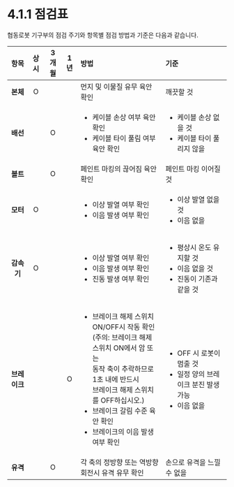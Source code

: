 # 4.1.1 점검표

협동로봇 기구부의 점검 주기와 항목별 점검 방법과 기준은 다음과 같습니다.

<table>
  <thead>
    <tr>
      <th style="text-align:center"><b>&#xD56D;&#xBAA9;</b>
      </th>
      <th style="text-align:center"><b>&#xC0C1;&#xC2DC;</b>
      </th>
      <th style="text-align:center"><b>3</b>  <b>&#xAC1C;&#xC6D4;</b>
      </th>
      <th style="text-align:center"><b>1&#xB144;</b>
      </th>
      <th style="text-align:left"><b>&#xBC29;&#xBC95;</b>
      </th>
      <th style="text-align:left"><b>&#xAE30;&#xC900;</b>
      </th>
    </tr>
  </thead>
  <tbody>
    <tr>
      <td style="text-align:center"><b>&#xBCF8;&#xCCB4;</b>
      </td>
      <td style="text-align:center">O</td>
      <td style="text-align:center"></td>
      <td style="text-align:center"></td>
      <td style="text-align:left">&#xBA3C;&#xC9C0; &#xBC0F; &#xC774;&#xBB3C;&#xC9C8; &#xC720;&#xBB34; &#xC721;&#xC548;
        &#xD655;&#xC778;</td>
      <td style="text-align:left">&#xAE68;&#xB057;&#xD560; &#xAC83;</td>
    </tr>
    <tr>
      <td style="text-align:center"><b>&#xBC30;&#xC120;</b>
      </td>
      <td style="text-align:center"></td>
      <td style="text-align:center">O</td>
      <td style="text-align:center"></td>
      <td style="text-align:left">
        <ul>
          <li>&#xCF00;&#xC774;&#xBE14; &#xC190;&#xC0C1; &#xC5EC;&#xBD80; &#xC721;&#xC548;
            &#xD655;&#xC778;</li>
          <li>&#xCF00;&#xC774;&#xBE14; &#xD0C0;&#xC774; &#xD480;&#xB9BC; &#xC5EC;&#xBD80;
            &#xC721;&#xC548; &#xD655;&#xC778;</li>
        </ul>
      </td>
      <td style="text-align:left">
        <ul>
          <li>&#xCF00;&#xC774;&#xBE14; &#xC190;&#xC0C1; &#xC5C6;&#xC744; &#xAC83;</li>
          <li>&#xCF00;&#xC774;&#xBE14; &#xD0C0;&#xC774; &#xD480;&#xB9AC;&#xC9C0; &#xC54A;&#xC744;</li>
        </ul>
      </td>
    </tr>
    <tr>
      <td style="text-align:center"><b>&#xBCFC;&#xD2B8;</b>
      </td>
      <td style="text-align:center"></td>
      <td style="text-align:center">O</td>
      <td style="text-align:center"></td>
      <td style="text-align:left">&#xD398;&#xC778;&#xD2B8; &#xB9C8;&#xD0B9;&#xC758; &#xB04A;&#xC5B4;&#xC9D0;
        &#xC721;&#xC548; &#xD655;&#xC778;</td>
      <td style="text-align:left">&#xD398;&#xC778;&#xD2B8; &#xB9C8;&#xD0B9; &#xC774;&#xC5B4;&#xC9C8; &#xAC83;</td>
    </tr>
    <tr>
      <td style="text-align:center"><b>&#xBAA8;&#xD130;</b>
      </td>
      <td style="text-align:center">O</td>
      <td style="text-align:center"></td>
      <td style="text-align:center"></td>
      <td style="text-align:left">
        <ul>
          <li>&#xC774;&#xC0C1; &#xBC1C;&#xC5F4; &#xC5EC;&#xBD80; &#xD655;&#xC778;</li>
          <li>&#xC774;&#xC74C; &#xBC1C;&#xC0DD; &#xC5EC;&#xBD80; &#xD655;&#xC778;</li>
        </ul>
      </td>
      <td style="text-align:left">
        <ul>
          <li>&#xC774;&#xC0C1; &#xBC1C;&#xC5F4; &#xC5C6;&#xC744; &#xAC83;</li>
          <li>&#xC774;&#xC74C; &#xC5C6;&#xC744;</li>
        </ul>
      </td>
    </tr>
    <tr>
      <td style="text-align:center"><b>&#xAC10;&#xC18D;&#xAE30;</b>
      </td>
      <td style="text-align:center">O</td>
      <td style="text-align:center"></td>
      <td style="text-align:center"></td>
      <td style="text-align:left">
        <ul>
          <li>&#xC774;&#xC0C1; &#xBC1C;&#xC5F4; &#xC5EC;&#xBD80; &#xD655;&#xC778;</li>
          <li>&#xC774;&#xC74C; &#xBC1C;&#xC0DD; &#xC5EC;&#xBD80; &#xD655;&#xC778;</li>
          <li>&#xC9C4;&#xB3D9; &#xBC1C;&#xC0DD; &#xC5EC;&#xBD80; &#xD655;&#xC778;</li>
        </ul>
      </td>
      <td style="text-align:left">
        <ul>
          <li>&#xD3C9;&#xC0C1;&#xC2DC; &#xC628;&#xB3C4; &#xC720;&#xC9C0;&#xD560; &#xAC83;</li>
          <li>&#xC774;&#xC74C; &#xC5C6;&#xC744; &#xAC83;</li>
          <li>&#xC9C4;&#xB3D9;&#xC774; &#xAE30;&#xC874;&#xACFC; &#xAC19;&#xC744; &#xAC83;</li>
        </ul>
      </td>
    </tr>
    <tr>
      <td style="text-align:center"><b>&#xBE0C;&#xB808;&#xC774;&#xD06C;</b>
      </td>
      <td style="text-align:center"></td>
      <td style="text-align:center"></td>
      <td style="text-align:center">O</td>
      <td style="text-align:left">
        <ul>
          <li>&#xBE0C;&#xB808;&#xC774;&#xD06C; &#xD574;&#xC81C; &#xC2A4;&#xC704;&#xCE58;
            ON/OFF&#xC2DC; &#xC791;&#xB3D9; &#xD655;&#xC778;
            <br>(&#xC8FC;&#xC758;: &#xBE0C;&#xB808;&#xC774;&#xD06C;
            &#xD574;&#xC81C; &#xC2A4;&#xC704;&#xCE58; ON&#xC5D0;&#xC11C; &#xC554; &#xB610;&#xB294;</br>
            &#xB3D9;&#xC791; &#xCD95;&#xC774; &#xCD94;&#xB77D;&#xD558;&#xBBC0;&#xB85C;
            1&#xCD08; &#xB0B4;&#xC5D0; &#xBC18;&#xB4DC;&#xC2DC; <br>&#xBE0C;&#xB808;&#xC774;&#xD06C;
            &#xD574;&#xC81C; &#xC2A4;&#xC704;&#xCE58;&#xB97C; OFF&#xD558;&#xC2ED;&#xC2DC;&#xC624;.)</br></li>
          <li>&#xBE0C;&#xB808;&#xC774;&#xD06C; &#xAC08;&#xB9BC; &#xC218;&#xC900; &#xC721;&#xC548;
            &#xD655;&#xC778;</li>
          <li>&#xBE0C;&#xB808;&#xC774;&#xD06C;&#xC758; &#xC774;&#xC74C; &#xBC1C;&#xC0DD;
            &#xC5EC;&#xBD80; &#xD655;&#xC778;</li>
        </ul>
      </td>
      <td style="text-align:left">
        <ul>
          <li>OFF &#xC2DC; &#xB85C;&#xBD07;&#xC774; &#xBA48;&#xCD9C; &#xAC83;</li>
          <li>&#xC77C;&#xC815; &#xC591;&#xC758; &#xBE0C;&#xB808;&#xC774;&#xD06C; &#xBD84;&#xC9C4;
            &#xBC1C;&#xC0DD; &#xAC00;&#xB2A5;</li>
          <li>&#xC774;&#xC74C; &#xC5C6;&#xC744;</li>
        </ul>
      </td>
    </tr>
    <tr>
      <td style="text-align:center"><b>&#xC720;&#xACA9;</b>
      </td>
      <td style="text-align:center"></td>
      <td style="text-align:center">O</td>
      <td style="text-align:center"></td>
      <td style="text-align:left">&#xAC01; &#xCD95;&#xC758; &#xC815;&#xBC29;&#xD5A5; &#xB610;&#xB294; &#xC5ED;&#xBC29;&#xD5A5;
        &#xD68C;&#xC804;&#xC2DC; &#xC720;&#xACA9; &#xC720;&#xBB34; &#xD655;&#xC778;</td>
      <td
      style="text-align:left">&#xC190;&#xC73C;&#xB85C; &#xC720;&#xACA9;&#xC744; &#xB290;&#xB084; &#xC218;
        &#xC5C6;&#xC744;</td>
    </tr>
  </tbody>
</table>

